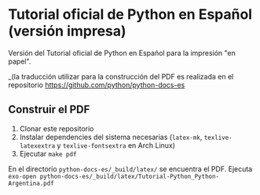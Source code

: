 # Tutorial oficial de Python en Español (versión impresa)

Versión del Tutorial oficial de Python en Español para la impresión "en papel".

_(la traducción utilizar para la construcción del PDF es realizada en el repositorio https://github.com/python/python-docs-es

## Construir el PDF

1. Clonar este repositorio
1. Instalar dependencies del sistema necesarias (`latex-mk`, `texlive-latexextra` y `texlive-fontsextra` en Arch Linux)
1. Ejecutar `make pdf`

En el directorio `python-docs-es/_build/latex/` se encuentra el PDF.
Ejecuta `exo-open python-docs-es/_build/latex/Tutorial-Python_Python-Argentina.pdf`
